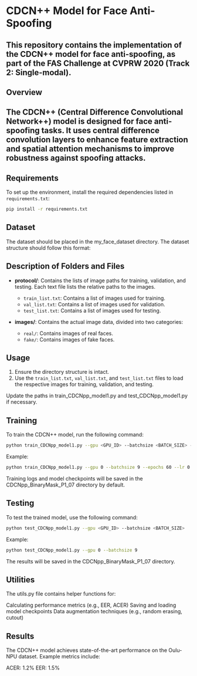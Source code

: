 # CDCN++ Model for Face Anti-Spoofing

This repository contains the implementation of the CDCN++ model for face anti-spoofing, as part of the FAS Challenge at CVPRW 2020 (Track 2: Single-modal).
---
## Overview
The CDCN++ (Central Difference Convolutional Network++) model is designed for face anti-spoofing tasks. It uses central difference convolution layers to enhance feature extraction and spatial attention mechanisms to improve robustness against spoofing attacks.
---
## Requirements
To set up the environment, install the required dependencies listed in `requirements.txt`:
```bash
pip install -r requirements.txt
```
## Dataset
The dataset should be placed in the my_face_dataset directory. The dataset structure should follow this format:


## Description of Folders and Files

- **protocol/**: Contains the lists of image paths for training, validation, and testing. Each text file lists the relative paths to the images.
  - `train_list.txt`: Contains a list of images used for training.
  - `val_list.txt`: Contains a list of images used for validation.
  - `test_list.txt`: Contains a list of images used for testing.

- **images/**: Contains the actual image data, divided into two categories:
  - `real/`: Contains images of real faces.
  - `fake/`: Contains images of fake faces.

## Usage

1. Ensure the directory structure is intact.
2. Use the `train_list.txt`, `val_list.txt`, and `test_list.txt` files to load the respective images for training, validation, and testing.

Update the paths in train_CDCNpp_model1.py and test_CDCNpp_model1.py if necessary.

## Training
To train the CDCN++ model, run the following command:
```bash
python train_CDCNpp_model1.py --gpu <GPU_ID> --batchsize <BATCH_SIZE> --epochs <EPOCHS> --lr <LEARNING_RATE>
```
Example:
```bash
python train_CDCNpp_model1.py --gpu 0 --batchsize 9 --epochs 60 --lr 0.00008
```

Training logs and model checkpoints will be saved in the CDCNpp_BinaryMask_P1_07 directory by default.

## Testing
To test the trained model, use the following command:
```bash
python test_CDCNpp_model1.py --gpu <GPU_ID> --batchsize <BATCH_SIZE>
```
Example:
```bash
python test_CDCNpp_model1.py --gpu 0 --batchsize 9
```
The results will be saved in the CDCNpp_BinaryMask_P1_07 directory.


## Utilities
The utils.py file contains helper functions for:

Calculating performance metrics (e.g., EER, ACER)
Saving and loading model checkpoints
Data augmentation techniques (e.g., random erasing, cutout)

## Results
The CDCN++ model achieves state-of-the-art performance on the Oulu-NPU dataset. Example metrics include:

ACER: 1.2%
EER: 1.5%
